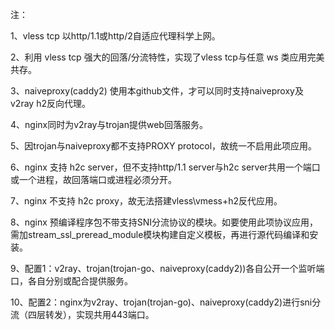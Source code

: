 注：

1、vless tcp 以http/1.1或http/2自适应代理科学上网。

2、利用 vless tcp 强大的回落/分流特性，实现了vless tcp与任意 ws 类应用完美共存。

3、naiveproxy(caddy2) 使用本github文件，才可以同时支持naiveproxy及v2ray h2反向代理。

4、nginx同时为v2ray与trojan提供web回落服务。

5、因trojan与naiveproxy都不支持PROXY protocol，故统一不启用此项应用。

6、nginx 支持 h2c server，但不支持http/1.1 server与h2c server共用一个端口或一个进程，故回落端口或进程必须分开。

7、nginx 不支持 h2c proxy，故无法搭建vless\vmess+h2反代应用。

8、nginx 预编译程序包不带支持SNI分流协议的模块。如要使用此项协议应用，需加stream_ssl_preread_module模块构建自定义模板，再进行源代码编译和安装。

9、配置1：v2ray、trojan(trojan-go、naiveproxy(caddy2))各自公开一个监听端口，各自分别或配合提供服务。

10、配置2：nginx为v2ray、trojan(trojan-go)、naiveproxy(caddy2)进行sni分流（四层转发），实现共用443端口。

